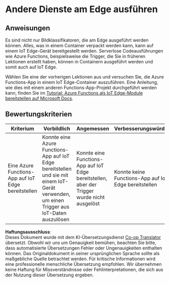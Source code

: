<!--
CO_OP_TRANSLATOR_METADATA:
{
  "original_hash": "cc7ad255517f5f618f9c8899e6ff6783",
  "translation_date": "2025-08-25T21:07:56+00:00",
  "source_file": "4-manufacturing/lessons/3-run-fruit-detector-edge/assignment.md",
  "language_code": "de"
}
-->
# Andere Dienste am Edge ausführen

## Anweisungen

Es sind nicht nur Bildklassifikatoren, die am Edge ausgeführt werden können. Alles, was in einem Container verpackt werden kann, kann auf einem IoT Edge-Gerät bereitgestellt werden. Serverlose Codeausführungen wie Azure Functions, beispielsweise die Trigger, die Sie in früheren Lektionen erstellt haben, können in Containern ausgeführt werden und somit auch auf IoT Edge.

Wählen Sie eine der vorherigen Lektionen aus und versuchen Sie, die Azure Functions-App in einem IoT Edge-Container auszuführen. Eine Anleitung, wie dies mit einem anderen Functions-App-Projekt durchgeführt werden kann, finden Sie im [Tutorial: Azure Functions als IoT Edge-Module bereitstellen auf Microsoft Docs](https://docs.microsoft.com/azure/iot-edge/tutorial-deploy-function?WT.mc_id=academic-17441-jabenn&view=iotedge-2020-11).

## Bewertungskriterien

| Kriterium | Vorbildlich | Angemessen | Verbesserungswürdig |
| --------- | ----------- | ---------- | -------------------- |
| Eine Azure Functions-App auf IoT Edge bereitstellen | Konnte eine Azure Functions-App auf IoT Edge bereitstellen und sie mit einem IoT-Gerät verwenden, um einen Trigger aus IoT-Daten auszulösen | Konnte eine Functions-App auf IoT Edge bereitstellen, aber der Trigger wurde nicht ausgelöst | Konnte keine Functions-App auf IoT Edge bereitstellen |

**Haftungsausschluss**:  
Dieses Dokument wurde mit dem KI-Übersetzungsdienst [Co-op Translator](https://github.com/Azure/co-op-translator) übersetzt. Obwohl wir uns um Genauigkeit bemühen, beachten Sie bitte, dass automatisierte Übersetzungen Fehler oder Ungenauigkeiten enthalten können. Das Originaldokument in seiner ursprünglichen Sprache sollte als maßgebliche Quelle betrachtet werden. Für kritische Informationen wird eine professionelle menschliche Übersetzung empfohlen. Wir übernehmen keine Haftung für Missverständnisse oder Fehlinterpretationen, die sich aus der Nutzung dieser Übersetzung ergeben.